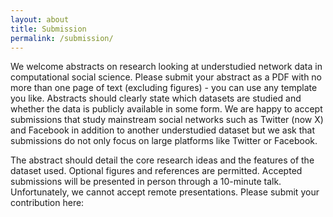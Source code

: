 ```yaml
---
layout: about
title: Submission
permalink: /submission/
---
```

We welcome abstracts on research looking at understudied network data in computational social science. 
Please submit your abstract as a PDF with no more than one page of text (excluding figures) - you can use any template you like. Abstracts should clearly state which datasets are studied and whether the data is publicly available in some form. We are happy to accept submissions that study mainstream social networks such as Twitter (now X) and Facebook in addition to another understudied dataset but we ask that submissions do not only focus on large platforms like Twitter or Facebook. 

The abstract should detail the core research ideas and the features of the dataset used. Optional figures and references are permitted. Accepted submissions will be presented in person through a 10-minute talk. Unfortunately, we cannot accept remote presentations. Please submit your contribution here:
